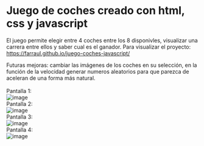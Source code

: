 # Juego de coches creado con html, css y javascript
El juego permite elegir entre 4 coches entre los 8 disponivles, visualizar una carrera entre ellos y saber cual es el ganador.
Para visualizar el proyecto: https://farraul.github.io/juego-coches-javascript/

Futuras mejoras: cambiar las imágenes de los coches en su selección, en la función de la velocidad generar numeros aleatorios para que parezca de aceleran de una forma más natural.
<br><br>
Pantalla 1:
<br>
![image](https://user-images.githubusercontent.com/28491001/135976609-7e130372-47db-4299-aed8-ada46c90e06a.png)
<br>
Pantalla 2:
<br>
![image](https://user-images.githubusercontent.com/28491001/135982722-aa05d275-2d45-446a-9e90-1f4c922ddd4c.png)
<br>
Pantalla 3:
<br>
![image](https://user-images.githubusercontent.com/28491001/135976683-b7f3a74e-4b19-4fd3-8e5b-c23d690b8dac.png)
<br>
Pantalla 4:
<br>
![image](https://user-images.githubusercontent.com/28491001/135977077-1b7f7b07-3b17-460c-8939-d205126712fa.png)


